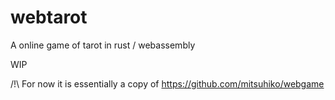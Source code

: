 # webtarot

A online game of tarot in rust / webassembly

WIP

/!\ For now it is essentially a copy of https://github.com/mitsuhiko/webgame
